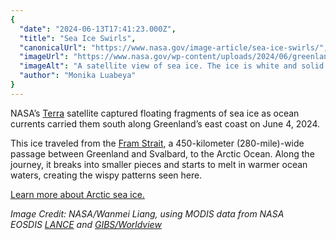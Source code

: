 ```yaml
---
{
  "date": "2024-06-13T17:41:23.000Z",
  "title": "Sea Ice Swirls",
  "canonicalUrl": "https://www.nasa.gov/image-article/sea-ice-swirls/",
  "imageUrl": "https://www.nasa.gov/wp-content/uploads/2024/06/greenlandiceswirls-tmo-20240604-lrg.jpg",
  "imageAlt": "A satellite view of sea ice. The ice is white and solid at top left, while the edges swirl and swoop through the dark blue water.",
  "author": "Monika Luabeya"
}
---
```


NASA’s [Terra](https://terra.nasa.gov/) satellite captured floating fragments of sea ice as ocean currents carried them south along Greenland’s east coast on June 4, 2024.

This ice traveled from the [Fram Strait](https://earthobservatory.nasa.gov/images/86322/sea-ice-near-greenland), a 450-kilometer (280-mile)-wide passage between Greenland and Svalbard, to the Arctic Ocean. Along the journey, it breaks into smaller pieces and starts to melt in warmer ocean waters, creating the wispy patterns seen here.

[Learn more about Arctic sea ice.](https://earthobservatory.nasa.gov/images/152917/sea-ice-takes-a-spin-down-the-coast)

_Image Credit: NASA/Wanmei Liang, using MODIS data from NASA EOSDIS [LANCE](https://earthdata.nasa.gov/lance) and [GIBS/Worldview](https://worldview.earthdata.nasa.gov/)_
